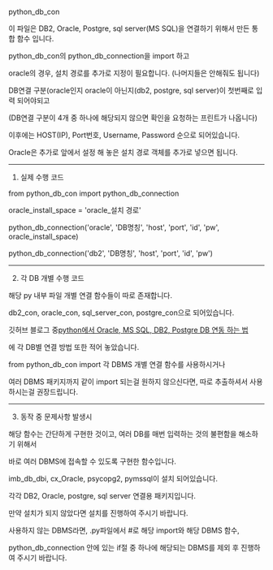 python_db_con

이 파일은 DB2, Oracle, Postgre, sql server(MS SQL)을 연결하기 위해서 만든 통합 함수 입니다.

python_db_con의 python_db_connection을 import 하고

oracle의 경우, 설치 경로를 추가로 지정이 필요합니다. (나머지들은 안해줘도 됩니다)

DB연결 구분(oracle인지 oracle이 아닌지(db2, postgre, sql server)이 첫번째로 입력 되어야되고

(DB연결 구분이 4개 중 하나에 해당되지 않으면 확인을 요청하는 프린트가 나옵니다)

이후에는 HOST(IP), Port번호, Username, Password 순으로 되어있습니다.

Oracle은 추가로 앞에서 설정 해 놓은 설치 경로 객체를 추가로 넣으면 됩니다.

--------------------------------------------------------

1. 실제 수행 코드

from python_db_con import python_db_connection

oracle_install_space = 'oracle_설치 경로'

python_db_connection('oracle', 'DB명칭', 'host', 'port', 'id', 'pw',
                     oracle_install_space)

python_db_connection('db2', 'DB명칭', 'host', 'port', 'id', 'pw')

--------------------------------------------------------

2. 각 DB 개별 수행 코드

해당 py 내부 파일 개별 연결 함수들이 따로 존재합니다.

db2_con, oracle_con, sql_server_con, postgre_con으로 되어있습니다.

깃허브 블로그 중[python에서 Oracle, MS SQL, DB2, Postgre DB 연동 하는 법](https://bluemumin.github.io/python/2021/01/24/Python-python%EC%97%90%EC%84%9C-%EA%B0%81-DB-%EC%97%B0%EA%B2%B0%ED%95%98%EB%8A%94-%EB%B2%95/)

에 각 DB별 연결 방법 또한 적어 놓았습니다.

from python_db_con import 각 DBMS 개별 연결 함수를 사용하시거나

여러 DBMS 패키지까지 같이 import 되는걸 원하지 않으신다면, 따로 추출하셔서 사용하시는걸 권장드립니다.

--------------------------------------------------------

3. 동작 중 문제사항 발생시

해당 함수는 간단하게 구현한 것이고, 여러 DB를 매번 입력하는 것의 불편함을 해소하기 위해서

바로 여러 DBMS에 접속할 수 있도록 구현한 함수입니다.

imb_db_dbi, cx_Oracle, psycopg2, pymssql이 설치 되어있습니다.

각각 DB2, Oracle, postgre, sql server 연결용 패키지입니다.

만약 설치가 되지 않았다면 설치를 진행하여 주시기 바랍니다.

사용하지 않는 DBMS라면, .py파일에서 #로 해당 import와 해당 DBMS 함수, 

python_db_connection 안에 있는 if절 중 하나에 해당되는 DBMS를 제외 후 진행하여 주시기 바랍니다.
